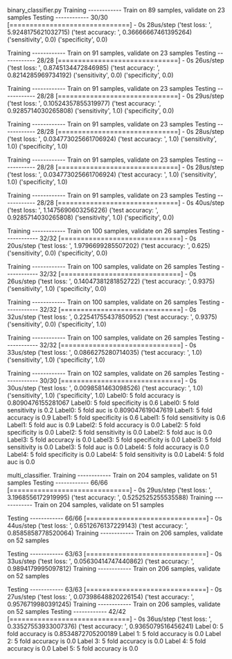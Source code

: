 binary_classifier.py
Training ------------
Train on 89 samples, validate on 23 samples
Testing ------------
30/30 [==============================] - 0s 28us/step
('test loss: ', 5.9248175621032715)
('test accuracy: ', 0.36666667461395264)
('sensitivity', 0.0)
('specificity', 0.0)

Training ------------
Train on 91 samples, validate on 23 samples
Testing ------------
28/28 [==============================] - 0s 26us/step
('test loss: ', 0.8745134472846985)
('test accuracy: ', 0.8214285969734192)
('sensitivity', 0.0)
('specificity', 0.0)

Training ------------
Train on 91 samples, validate on 23 samples
Testing ------------
28/28 [==============================] - 0s 29us/step
('test loss: ', 0.10524357855319977)
('test accuracy: ', 0.9285714030265808)
('sensitivity', 1.0)
('specificity', 0.0)

Training ------------
Train on 91 samples, validate on 23 samples
Testing ------------
28/28 [==============================] - 0s 28us/step
('test loss: ', 0.034773025661706924)
('test accuracy: ', 1.0)
('sensitivity', 1.0)
('specificity', 1.0)

Training ------------
Train on 91 samples, validate on 23 samples
Testing ------------
28/28 [==============================] - 0s 28us/step
('test loss: ', 0.034773025661706924)
('test accuracy: ', 1.0)
('sensitivity', 1.0)
('specificity', 1.0)

Training ------------
Train on 91 samples, validate on 23 samples
Testing ------------
28/28 [==============================] - 0s 40us/step
('test loss: ', 1.1475690603256226)
('test accuracy: ', 0.9285714030265808)
('sensitivity', 1.0)
('specificity', 0.0)

Training ------------
Train on 100 samples, validate on 26 samples
Testing ------------
32/32 [==============================] - 0s 20us/step
('test loss: ', 1.9796699285507202)
('test accuracy: ', 0.625)
('sensitivity', 0.0)
('specificity', 0.0)

Training ------------
Train on 100 samples, validate on 26 samples
Testing ------------
32/32 [==============================] - 0s 26us/step
('test loss: ', 0.14047381281852722)
('test accuracy: ', 0.9375)
('sensitivity', 1.0)
('specificity', 0.0)

Training ------------
Train on 100 samples, validate on 26 samples
Testing ------------
32/32 [==============================] - 0s 32us/step
('test loss: ', 0.22541755437850952)
('test accuracy: ', 0.9375)
('sensitivity', 0.0)
('specificity', 1.0)

Training ------------
Train on 100 samples, validate on 26 samples
Testing ------------
32/32 [==============================] - 0s 33us/step
('test loss: ', 0.0866275280714035)
('test accuracy: ', 1.0)
('sensitivity', 1.0)
('specificity', 1.0)

Training ------------
Train on 102 samples, validate on 26 samples
Testing ------------
30/30 [==============================] - 0s 30us/step
('test loss: ', 0.0098581463098526)
('test accuracy: ', 1.0)
('sensitivity', 1.0)
('specificity', 1.0)
Label0: 5 fold accuracy is 		0.8090476155281067
Label0: 5 fold specificity is 	0.6
Label0: 5 fold sensitivity is 	0.2
Label0: 5 fold auc is 			0.809047619047619
Label1: 5 fold accuracy is 		0.9
Label1: 5 fold specificity is 	0.6
Label1: 5 fold sensitivity is 	0.6
Label1: 5 fold auc is 			0.9
Label2: 5 fold accuracy is 		0.0
Label2: 5 fold specificity is 	0.0
Label2: 5 fold sensitivity is 	0.0
Label2: 5 fold auc is 			0.0
Label3: 5 fold accuracy is 		0.0
Label3: 5 fold specificity is 	0.0
Label3: 5 fold sensitivity is 	0.0
Label3: 5 fold auc is 			0.0
Label4: 5 fold accuracy is 		0.0
Label4: 5 fold specificity is 	0.0
Label4: 5 fold sensitivity is 	0.0
Label4: 5 fold auc is 			0.0




multi_classifier.
Training ------------
Train on 204 samples, validate on 51 samples
Testing ------------
66/66 [==============================] - 0s 29us/step
('test loss: ', 3.1968556172919995)
('test accuracy: ', 0.5252525255535588)
Training ------------
Train on 204 samples, validate on 51 samples

Testing ------------
66/66 [==============================] - 0s 44us/step
('test loss: ', 0.6512676137229143)
('test accuracy: ', 0.8585858778520064)
Training ------------
Train on 206 samples, validate on 52 samples

Testing ------------
63/63 [==============================] - 0s 33us/step
('test loss: ', 0.05630414747440862)
('test accuracy: ', 0.9894179995097812)
Training ------------
Train on 206 samples, validate on 52 samples

Testing ------------
63/63 [==============================] - 0s 27us/step
('test loss: ', 0.07398648820226154)
('test accuracy: ', 0.9576719980391245)
Training ------------
Train on 206 samples, validate on 52 samples
Testing ------------
42/42 [==============================] - 0s 36us/step
('test loss: ', 0.33527553933007376)
('test accuracy: ', 0.9365079516456241)
Label 0: 5 fold accuracy is 		0.8534872705200189
Label 1: 5 fold accuracy is 		0.0
Label 2: 5 fold accuracy is 		0.0
Label 3: 5 fold accuracy is 		0.0
Label 4: 5 fold accuracy is 		0.0
Label 5: 5 fold accuracy is 		0.0

